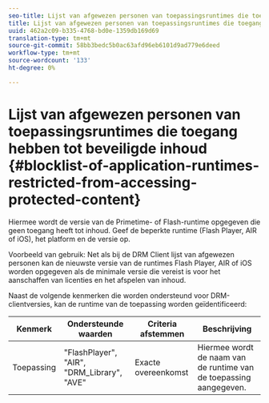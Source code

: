 ```yaml
---
seo-title: Lijst van afgewezen personen van toepassingsruntimes die toegang hebben tot beveiligde inhoud
title: Lijst van afgewezen personen van toepassingsruntimes die toegang hebben tot beveiligde inhoud
uuid: 462a2c09-b335-4768-bd0e-1359db169d69
translation-type: tm+mt
source-git-commit: 58bb3bedc5b0ac63afd96eb6101d9ad779e6deed
workflow-type: tm+mt
source-wordcount: '133'
ht-degree: 0%

---
```



# Lijst van afgewezen personen van toepassingsruntimes die toegang hebben tot beveiligde inhoud {#blocklist-of-application-runtimes-restricted-from-accessing-protected-content}

Hiermee wordt de versie van de Primetime- of Flash-runtime opgegeven die geen toegang heeft tot inhoud. Geef de beperkte runtime (Flash Player, AIR of iOS), het platform en de versie op.

Voorbeeld van gebruik: Net als bij de DRM Client lijst van afgewezen personen kan de nieuwste versie van de runtimes Flash Player, AIR of iOS worden opgegeven als de minimale versie die vereist is voor het aanschaffen van licenties en het afspelen van inhoud.

Naast de volgende kenmerken die worden ondersteund voor DRM-clientversies, kan de runtime van de toepassing worden geïdentificeerd:

| **Kenmerk** | **Ondersteunde waarden** | **Criteria afstemmen** | **Beschrijving** |
|---|---|---|---|
| Toepassing | &quot;FlashPlayer&quot;, &quot;AIR&quot;, &quot;DRM_Library&quot;, &quot;AVE&quot; | Exacte overeenkomst | Hiermee wordt de naam van de runtime van de toepassing aangegeven. |
